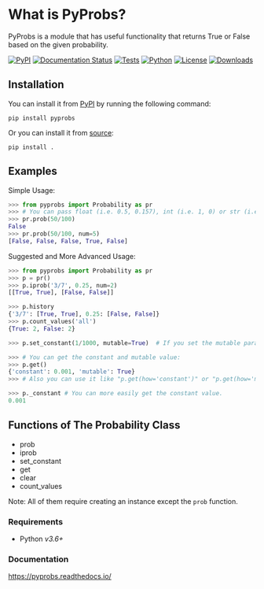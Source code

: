# What is PyProbs?

PyProbs is a module that has useful functionality that returns True or False based on the given probability.

[![PyPI](https://img.shields.io/pypi/v/pyprobs)](https://pypi.org/project/pyprobs/)
[![Documentation Status](https://readthedocs.org/projects/pyprobs/badge/?version=latest)](https://pyprobs.readthedocs.io/en/latest/?badge=latest)
[![Tests](https://github.com/OmerFI/PyProbs/actions/workflows/tests.yml/badge.svg)](https://github.com/OmerFI/PyProbs/actions/workflows/tests.yml)
[![Python](https://img.shields.io/badge/Python-v3.6%2B-blue)]()
[![License](https://img.shields.io/badge/License-MIT-green)]()
[![Downloads](https://pepy.tech/badge/pyprobs)](https://pepy.tech/project/pyprobs/)

## Installation

You can install it from [PyPI](https://pypi.org/project/pyprobs/) by running the following command:

```
pip install pyprobs
```

Or you can install it from [source](https://github.com/OmerFI/PyProbs):

```
pip install .
```

## Examples

Simple Usage:

```py
>>> from pyprobs import Probability as pr
>>> # You can pass float (i.e. 0.5, 0.157), int (i.e. 1, 0) or str (i.e. '50%', '3/11')
>>> pr.prob(50/100)
False
>>> pr.prob(50/100, num=5)
[False, False, False, True, False]
```

Suggested and More Advanced Usage:

```py
>>> from pyprobs import Probability as pr
>>> p = pr()
>>> p.iprob('3/7', 0.25, num=2)
[[True, True], [False, False]]

>>> p.history
{'3/7': [True, True], 0.25: [False, False]}
>>> p.count_values('all')
{True: 2, False: 2}

>>> p.set_constant(1/1000, mutable=True)  # If you set the mutable parameter to False, you won't be able to change the constant again.

>>> # You can get the constant and mutable value:
>>> p.get()
{'constant': 0.001, 'mutable': True}
>>> # Also you can use it like "p.get(how='constant')" or "p.get(how='mutable')", this only returns the desired value.

>>> p._constant # You can more easily get the constant value.
0.001
```

## Functions of The Probability Class

- prob
- iprob
- set_constant
- get
- clear
- count_values

Note: All of them require creating an instance except the `prob` function.

### Requirements

- Python _v3.6+_

### Documentation

https://pyprobs.readthedocs.io/
